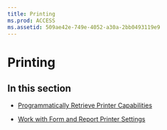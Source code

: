 ```yaml
---
title: Printing
ms.prod: ACCESS
ms.assetid: 509ae42e-749e-4052-a30a-2bb0493119e9
---
```



# Printing

## In this section


- [Programmatically Retrieve Printer Capabilities](programmatically-retrieve-printer-capabilities.md)
    
- [Work with Form and Report Printer Settings](work-with-form-and-report-printer-settings.md)
    

